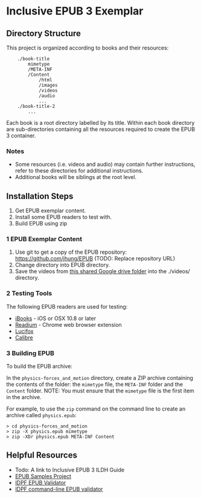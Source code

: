 # Inclusive EPUB 3 Exemplar

## Directory Structure

This project is organized according to books and their resources:

        ./book-title
            mimetype
            /META-INF
            /Content
                /html
                /images
                /videos
                /audio
                ...
        ./book-title-2
            ...

Each book is a root directory labelled by its title. Within each book directory are sub-directories containing all the resources required to create the EPUB 3 container.

### Notes
* Some resources (i.e. videos and audio) may contain further instructions, refer to these directories for additional instructions.
* Additional books will be siblings at the root level.

## Installation Steps
1. Get EPUB exemplar content.
2. Install some EPUB readers to test with.
3. Build EPUB using zip

### 1 EPUB Exemplar Content

1. Use git to get a copy of the EPUB repository: https://github.com/jhung/EPUB (TODO: Replace repository URL)
2. Change directory into EPUB directory.
3. Save the videos from [this shared Google drive folder](https://drive.google.com/folderview?id=0BxzmBMhbP3nGTXJENVZOcl9pS0E&usp=sharing) into the ./videos/ directory.

### 2 Testing Tools

The following EPUB readers are used for testing:

- [iBooks](http://www.apple.com/ca/ibooks/) - iOS or OSX 10.8 or later
- [Readium](http://readium.org/) - Chrome web browser extension
- [Lucifox](http://lucidor.org/lucifox/)
- [Calibre](http://calibre-ebook.com/)

### 3 Building EPUB

To build the EPUB archive:

In the `physics-forces_and_motion` directory, create a ZIP archive containing the contents of the folder:
the `mimetype` file, the `META-INF` folder and the `Content` folder.
NOTE: You must ensure that the `mimetype` file is the first item in the archive.

For example, to use the `zip` command on the command line to create an archive called `physics.epub`:

    > cd physics-forces_and_motion
    > zip -X physics.epub mimetype
    > zip -XDr physics.epub META-INF Content


## Helpful Resources

- Todo: A link to Inclusive EPUB 3 ILDH Guide
- [EPUB Samples Project](https://code.google.com/p/epub-samples/)
- [IDPF EPUB Validator](http://validator.idpf.org/)
- [IDPF command-line EPUB validator](https://github.com/IDPF/epubcheck)
